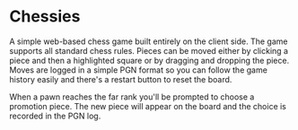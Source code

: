 # Chessies

A simple web-based chess game built entirely on the client side.
The game supports all standard chess rules. Pieces can be moved either by
clicking a piece and then a highlighted square or by dragging and dropping the
piece. Moves are logged in a simple PGN format so you can follow the game
history easily and there's a restart button to reset the board.

When a pawn reaches the far rank you'll be prompted to choose a promotion piece.
The new piece will appear on the board and the choice is recorded in the PGN log.
